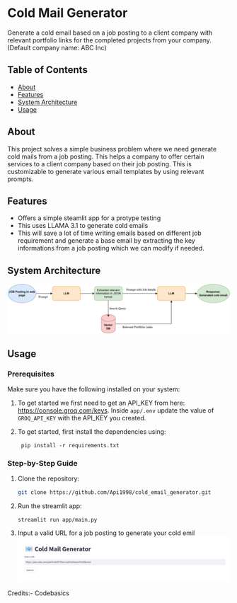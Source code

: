 # Cold Mail Generator

Generate a cold email based on a job posting to a client company with relevant portfolio links for the completed projects from your company. (Default company name: ABC Inc)

## Table of Contents

- [About](#about)
- [Features](#features)
- [System Architecture](#system_architecture)
- [Usage](#installation)


## About

This project solves a simple business problem where we need generate cold mails from a job posting. This helps a company to offer certain services to a client company based on their job posting. This is customizable to generate various email templates by using relevant prompts.


## Features

- Offers a simple steamlit app for a protype testing
- This uses LLAMA 3.1 to generate cold emails
- This will save a lot of time writing emails based on different job requirement and generate a base email by extracting the key informations from a job posting which we can modify if needed.

## System Architecture
   ![LLM system](system_architecture.png)

## Usage

### Prerequisites

Make sure you have the following installed on your system:
1. To get started we first need to get an API_KEY from here: https://console.groq.com/keys. Inside `app/.env` update the value of `GROQ_API_KEY` with the API_KEY you created.

2. To get started, first install the dependencies using:
    ```commandline
     pip install -r requirements.txt

### Step-by-Step Guide

1. Clone the repository:

   ```bash
   git clone https://github.com/Api1998/cold_email_generator.git
   ```

2. Run the streamlit app:
   ```commandline
   streamlit run app/main.py
   ```
3. Input a valid URL for a job posting to generate your cold emil
![streamlit app interface](interface.png)


Credits:- Codebasics